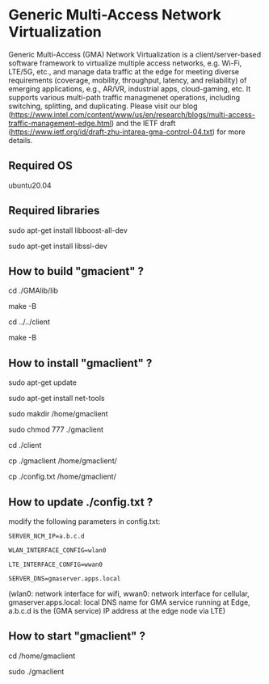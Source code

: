 # Generic Multi-Access Network Virtualization

Generic Multi-Access (GMA) Network Virtualization is a client/server-based software framework to virtualize multiple access networks, e.g. Wi-Fi, LTE/5G, etc., and manage data traffic at the edge for meeting diverse requirements (coverage, mobility, throughput, latency, and reliability) of emerging applications, e.g., AR/VR, industrial apps, cloud-gaming, etc. It supports various multi-path traffic managmenet operations, including switching, splitting, and duplicating. Please visit our blog (https://www.intel.com/content/www/us/en/research/blogs/multi-access-traffic-management-edge.html) and the IETF draft (https://www.ietf.org/id/draft-zhu-intarea-gma-control-04.txt) for more details. 

## Required OS

ubuntu20.04 

## Required libraries
sudo apt-get install libboost-all-dev

sudo apt-get install libssl-dev

## How to build "gmacient" ?

cd ./GMAlib/lib

make -B

cd ../../client

make -B

## How to install "gmaclient" ?

sudo apt-get update 

sudo apt-get install net-tools

sudo makdir /home/gmaclient

sudo chmod 777 ./gmaclient

cd ./client

cp ./gmaclient /home/gmaclient/

cp ./config.txt /home/gmaclient/

## How to update ./config.txt ?

modify the following parameters in config.txt:  

	SERVER_NCM_IP=a.b.c.d

	WLAN_INTERFACE_CONFIG=wlan0

	LTE_INTERFACE_CONFIG=wwan0

	SERVER_DNS=gmaserver.apps.local

(wlan0: network interface for wifi, wwan0: network interface for cellular, gmaserver.apps.local: local DNS name for GMA service running at Edge, a.b.c.d is the (GMA service) IP address at the edge node via LTE)

## How to start "gmaclient" ?

cd /home/gmaclient

sudo ./gmaclient
